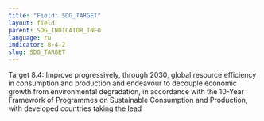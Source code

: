 ```yaml
---
title: "Field: SDG_TARGET"
layout: field
parent: SDG_INDICATOR_INFO
language: ru
indicator: 8-4-2
slug: SDG_TARGET
---
```

Target 8.4: Improve progressively, through 2030, global resource efficiency in consumption and production and endeavour to decouple economic growth from environmental degradation, in accordance with the 10-Year Framework of Programmes on Sustainable Consumption and Production, with developed countries taking the lead